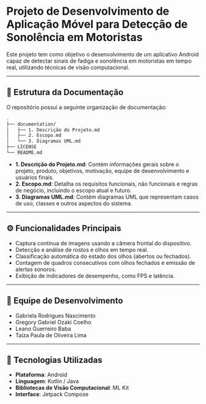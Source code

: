 # Projeto de Desenvolvimento de Aplicação Móvel para Detecção de Sonolência em Motoristas

Este projeto tem como objetivo o desenvolvimento de um aplicativo Android capaz de detectar sinais de fadiga e sonolência em motoristas em tempo real, utilizando técnicas de visão computacional.

---

## 📂 Estrutura da Documentação

O repositório possui a seguinte organização de documentação:

```bash
.
├── documentation/
│   ├── 1. Descrição do Projeto.md
│   ├── 2. Escopo.md
│   └── 3. Diagramas UML.md
├── LICENSE
└── README.md
```


- **1. Descrição do Projeto.md**: Contém informações gerais sobre o projeto, produto, objetivos, motivação, equipe de desenvolvimento e usuários finais.
- **2. Escopo.md**: Detalha os requisitos funcionais, não funcionais e regras de negócio, incluindo o escopo atual e futuro.
- **3. Diagramas UML.md**: Contém diagramas UML que representam casos de uso, classes e outros aspectos do sistema.

---

## ⚙ Funcionalidades Principais

- Captura contínua de imagens usando a câmera frontal do dispositivo.
- Detecção e análise de rostos e olhos em tempo real.
- Classificação automática do estado dos olhos (abertos ou fechados).
- Contagem de quadros consecutivos com olhos fechados e emissão de alertas sonoros.
- Exibição de indicadores de desempenho, como FPS e latência.

---

## 👥 Equipe de Desenvolvimento

- Gabriela Rodrigues Nascimento
- Gregory Gabriel Ozaki Coelho  
- Leano Guerreiro Baba  
- Taíza Paula de Oliveira Lima  

---

## 📌 Tecnologias Utilizadas

- **Plataforma**: Android  
- **Linguagem**: Kotlin / Java  
- **Bibliotecas de Visão Computacional**: ML Kit  
- **Interface**: Jetpack Compose
